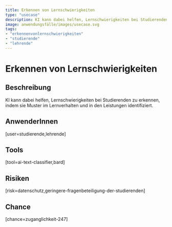 ```yaml
---
title: Erkennen von Lernschwierigkeiten
type: "usecase"
description: KI kann dabei helfen, Lernschwierigkeiten bei Studierenden zu erkennen, indem sie Muster im Lernverhalten und in den Leistungen identifiziert.
image: anwendungsfälle/images/usecase.svg
tags:
- "erkennenvonlernschwierigkeiten"
- "studierende"
- "lehrende"
---
```


# Erkennen von Lernschwierigkeiten

## Beschreibung

KI kann dabei helfen, Lernschwierigkeiten bei Studierenden zu erkennen, indem sie Muster im Lernverhalten und in den Leistungen identifiziert.

## AnwenderInnen

[user=studierende,lehrende]


## Tools

[tool=ai-text-classifier,bard]


## Risiken

[risk=datenschutz,geringere-fragenbeteiligung-der-studierenden]


## Chance

[chance=zuganglichkeit-247]
